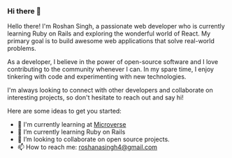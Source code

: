 ### Hi there 👋




Hello there! I'm Roshan Singh, a passionate web developer who is currently learning Ruby on Rails and exploring the wonderful world of React. My primary goal is to build awesome web applications that solve real-world problems.

As a developer, I believe in the power of open-source software and I love contributing to the community whenever I can. In my spare time, I enjoy tinkering with code and experimenting with new technologies.

I'm always looking to connect with other developers and collaborate on interesting projects, so don't hesitate to reach out and say hi!


Here are some ideas to get you started:

- 🔭 I'm currently learning at [Microverse](https://github.com/microverseinc/)
- 🌱 I’m currently learning Ruby on Rails
- 👯 I’m looking to collaborate on open source projects.
- 📫 How to reach me: [roshanasingh4@gmail.com](mailto:roshanasingh4@gmail.com)

<!--
- 🤔 I’m looking for help with ...
- 💬 Ask me about ...
- 😄 Pronouns: ...
- ⚡ Fun fact: ...
-->
